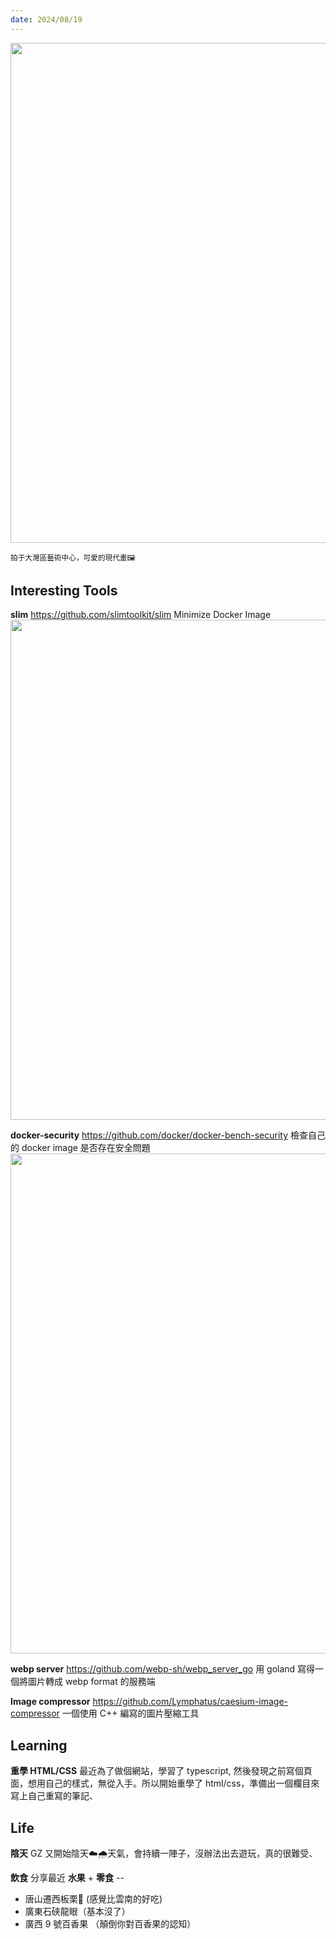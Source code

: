 ```yaml
---
date: 2024/08/19
---
```


<img src="https://gz-blog-storage-1252787757.cos.ap-guangzhou.myqcloud.com/weekly/2024/08/11hearder.jpg?imageMogr2/format/webp" width="800" />

<small>拍于大灣區藝術中心，可愛的現代畫🖼</small>

## Interesting Tools

**slim**
<https://github.com/slimtoolkit/slim>
Minimize Docker Image
<img src="https://gz-blog-storage-1252787757.cos.ap-guangzhou.myqcloud.com/weekly/2024/08/11toolsdockerimageminimizatiion1.jpg?imageMogr2/format/webp" width="800" />

**docker-security**
<https://github.com/docker/docker-bench-security>
檢查自己的 docker image 是否存在安全問題
<img src="https://gz-blog-storage-1252787757.cos.ap-guangzhou.myqcloud.com/weekly/2024/08/11toolsdockersecurity.jpg?imageMogr2/format/webp" width="800" />

**webp server**
<https://github.com/webp-sh/webp_server_go>
用 goland 寫得一個將圖片轉成 webp format 的服務端

**Image compressor**
<https://github.com/Lymphatus/caesium-image-compressor>
一個使用 C++ 編寫的圖片壓縮工具

## Learning 

**重學 HTML/CSS**
最近為了做個網站，學習了 typescript, 然後發現之前寫個頁面，想用自己的樣式，無從入手。所以開始重學了 html/css，準備出一個欄目來寫上自己重寫的筆記、

## Life

**陰天**
GZ 又開始陰天☁️🌧天氣，會持續一陣子，沒辦法出去遊玩，真的很難受、

**飲食**
分享最近 **水果** + **零食** --
* 唐山遷西板栗🌰 (感覺比雲南的好吃)
* 廣東石硖龍眼（基本沒了）
* 廣西 9 號百香果 （顛倒你對百香果的認知）